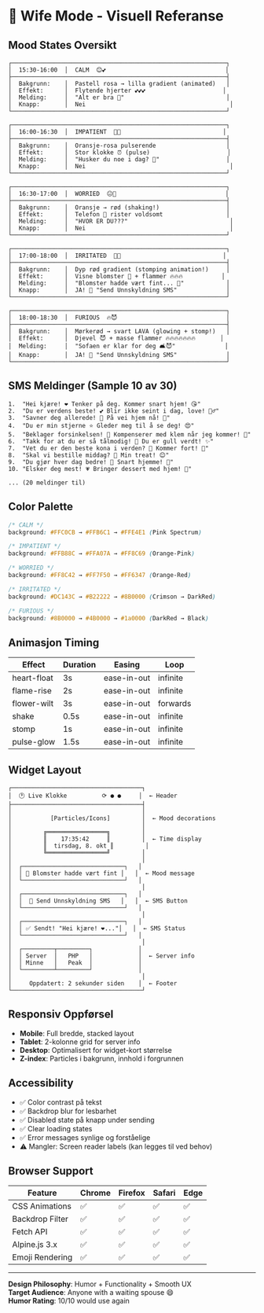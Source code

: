 # 🎨 Wife Mode - Visuell Referanse

## Mood States Oversikt

```
┌─────────────────────────────────────────────────────────────┐
│  15:30-16:00  │  CALM  😊💕                                  │
├─────────────────────────────────────────────────────────────┤
│  Bakgrunn:    │  Pastell rosa → lilla gradient (animated)   │
│  Effekt:      │  Flytende hjerter 💕💕💕                      │
│  Melding:     │  "Alt er bra 💖"                             │
│  Knapp:       │  Nei                                         │
└─────────────────────────────────────────────────────────────┘

┌─────────────────────────────────────────────────────────────┐
│  16:00-16:30  │  IMPATIENT  🤔⏰                             │
├─────────────────────────────────────────────────────────────┤
│  Bakgrunn:    │  Oransje-rosa pulserende                    │
│  Effekt:      │  Stor klokke ⏰ (pulse)                      │
│  Melding:     │  "Husker du noe i dag? 🤔"                   │
│  Knapp:       │  Nei                                         │
└─────────────────────────────────────────────────────────────┘

┌─────────────────────────────────────────────────────────────┐
│  16:30-17:00  │  WORRIED  😐📱                               │
├─────────────────────────────────────────────────────────────┤
│  Bakgrunn:    │  Oransje → rød (shaking!)                   │
│  Effekt:      │  Telefon 📱 rister voldsomt                  │
│  Melding:     │  "HVOR ER DU???"                             │
│  Knapp:       │  Nei                                         │
└─────────────────────────────────────────────────────────────┘

┌─────────────────────────────────────────────────────────────┐
│  17:00-18:00  │  IRRITATED  😤💐                             │
├─────────────────────────────────────────────────────────────┤
│  Bakgrunn:    │  Dyp rød gradient (stomping animation!)     │
│  Effekt:      │  Visne blomster 🥀 + flammer 🔥🔥🔥           │
│  Melding:     │  "Blomster hadde vært fint... 💐"            │
│  Knapp:       │  JA! 💌 "Send Unnskyldning SMS"              │
└─────────────────────────────────────────────────────────────┘

┌─────────────────────────────────────────────────────────────┐
│  18:00-18:30  │  FURIOUS  🔥😈                               │
├─────────────────────────────────────────────────────────────┤
│  Bakgrunn:    │  Mørkerød → svart LAVA (glowing + stomp!)   │
│  Effekt:      │  Djevel 😈 + masse flammer 🔥🔥🔥🔥🔥🔥🔥       │
│  Melding:     │  "Sofaen er klar for deg 🛋️😈"              │
│  Knapp:       │  JA! 💌 "Send Unnskyldning SMS"              │
└─────────────────────────────────────────────────────────────┘
```

## SMS Meldinger (Sample 10 av 30)

```
1.  "Hei kjære! ❤️ Tenker på deg. Kommer snart hjem! 😘"
2.  "Du er verdens beste! 💕 Blir ikke seint i dag, love! 🏃‍♂️"
3.  "Savner deg allerede! 💖 På vei hjem nå! 🚗"
4.  "Du er min stjerne ⭐ Gleder meg til å se deg! 😍"
5.  "Beklager forsinkelsen! 🙏 Kompenserer med klem når jeg kommer! 🤗"
6.  "Takk for at du er så tålmodig! 💝 Du er gull verdt! ✨"
7.  "Vet du er den beste kona i verden? 👑 Kommer fort! 💨"
8.  "Skal vi bestille middag? 🍕 Min treat! 😊"
9.  "Du gjør hver dag bedre! 🌟 Snart hjemme! 🏡"
10. "Elsker deg mest! 💗 Bringer dessert med hjem! 🍰"

... (20 meldinger til)
```

## Color Palette

```css
/* CALM */
background: #FFC0CB → #FFB6C1 → #FFE4E1 (Pink Spectrum)

/* IMPATIENT */
background: #FFB88C → #FFA07A → #FF8C69 (Orange-Pink)

/* WORRIED */
background: #FF8C42 → #FF7F50 → #FF6347 (Orange-Red)

/* IRRITATED */
background: #DC143C → #B22222 → #8B0000 (Crimson → DarkRed)

/* FURIOUS */
background: #8B0000 → #4B0000 → #1a0000 (DarkRed → Black)
```

## Animasjon Timing

| Effect        | Duration | Easing          | Loop     |
|---------------|----------|-----------------|----------|
| heart-float   | 3s       | ease-in-out     | infinite |
| flame-rise    | 2s       | ease-in-out     | infinite |
| flower-wilt   | 3s       | ease-in-out     | forwards |
| shake         | 0.5s     | ease-in-out     | infinite |
| stomp         | 1s       | ease-in-out     | infinite |
| pulse-glow    | 1.5s     | ease-in-out     | infinite |

## Widget Layout

```
┌─────────────────────────────────────┐
│  🕐 Live Klokke          ⟳ ● ●     │  ← Header
├─────────────────────────────────────┤
│                                     │
│           [Particles/Icons]         │  ← Mood decorations
│                                     │
│         ╔═════════════════╗         │
│         ║    17:35:42     ║         │  ← Time display
│         ║  tirsdag, 8. okt ║         │
│         ╚═════════════════╝         │
│                                     │
│  ┌─────────────────────────────┐   │
│  │ 😤 Blomster hadde vært fint │   │  ← Mood message
│  └─────────────────────────────┘   │
│                                     │
│  ┌─────────────────────────────┐   │
│  │  💌 Send Unnskyldning SMS   │   │  ← SMS Button
│  └─────────────────────────────┘   │
│                                     │
│  ┌─────────────────────────────┐   │
│  │ ✅ Sendt! "Hei kjære! ❤️..."│   │  ← SMS Status
│  └─────────────────────────────┘   │
│                                     │
│  ┌─────────┬─────────┐             │
│  │ Server  │   PHP   │             │  ← Server info
│  │ Minne   │   Peak  │             │
│  └─────────┴─────────┘             │
│                                     │
│     Oppdatert: 2 sekunder siden    │  ← Footer
└─────────────────────────────────────┘
```

## Responsiv Oppførsel

- **Mobile**: Full bredde, stacked layout
- **Tablet**: 2-kolonne grid for server info
- **Desktop**: Optimalisert for widget-kort størrelse
- **Z-index**: Particles i bakgrunn, innhold i forgrunnen

## Accessibility

- ✅ Color contrast på tekst
- ✅ Backdrop blur for lesbarhet
- ✅ Disabled state på knapp under sending
- ✅ Clear loading states
- ✅ Error messages synlige og forståelige
- ⚠️ Mangler: Screen reader labels (kan legges til ved behov)

## Browser Support

| Feature          | Chrome | Firefox | Safari | Edge |
|------------------|--------|---------|--------|------|
| CSS Animations   | ✅     | ✅      | ✅     | ✅   |
| Backdrop Filter  | ✅     | ✅      | ✅     | ✅   |
| Fetch API        | ✅     | ✅      | ✅     | ✅   |
| Alpine.js 3.x    | ✅     | ✅      | ✅     | ✅   |
| Emoji Rendering  | ✅     | ✅      | ✅     | ✅   |

---

**Design Philosophy**: Humor + Functionality + Smooth UX  
**Target Audience**: Anyone with a waiting spouse 😄  
**Humor Rating**: 10/10 would use again
